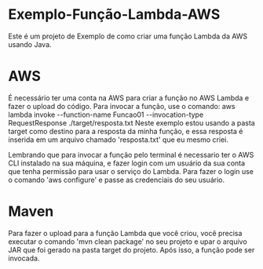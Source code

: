 # Exemplo-Função-Lambda-AWS

Este é um projeto de Exemplo de como criar uma função Lambda da AWS usando Java. 

# AWS
É necessário ter uma conta na AWS para criar a função no AWS Lambda e fazer o upload do código.
Para invocar a função, use o comando: aws lambda invoke --function-name Funcao01 --invocation-type RequestResponse ./target/resposta.txt
Neste exemplo estou usando a pasta target como destino para a resposta da minha função, e essa resposta é inserida em um arquivo chamado 'resposta.txt' 
que eu mesmo criei.

Lembrando que para invocar a função pelo terminal é necessario ter o AWS CLI instalado na sua máquina, e fazer login com um usuário da sua conta que
tenha permissão para usar o serviço do Lambda. Para fazer o login use o comando 'aws configure' e passe as credenciais do seu usuário.

# Maven
Para fazer o upload para a função Lambda que você criou, você precisa executar o comando 'mvn clean package' no seu projeto e upar o arquivo JAR 
que foi gerado na pasta target do projeto. Após isso, a função pode ser invocada.
